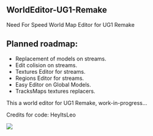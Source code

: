 ## WorldEditor-UG1-Remake
Need For Speed World Map Editor for UG1 Remake

## Planned roadmap:
- Replacement of models on streams.
- Edit colision on streams.
- Textures Editor for streams.
- Regions Editor for streams.
- Easy Editor on Global Models.
- TracksMaps textures replacers.

This a world editor for UG1 Remake,
work-in-progress...

Credits for code:
HeyItsLeo

![](https://cdn.discordapp.com/attachments/1126071490677325865/1129631662557380638/images.jpeg)